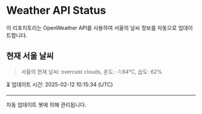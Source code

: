 
# Weather API Status

이 리포지토리는 OpenWeather API를 사용하여 서울의 날씨 정보를 자동으로 업데이트합니다.

## 현재 서울 날씨
> 서울의 현재 날씨: overcast clouds, 온도: -1.64°C, 습도: 62%

⏳ 업데이트 시간: 2025-02-12 10:15:34 (UTC)

---
자동 업데이트 봇에 의해 관리됩니다.
